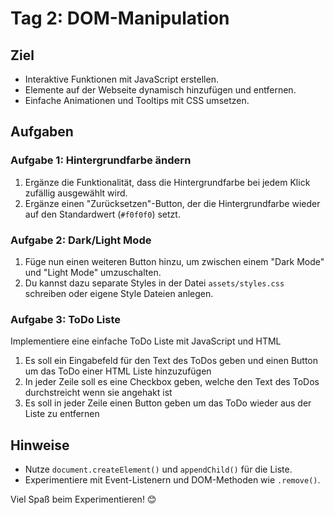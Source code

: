 # Tag 2: DOM-Manipulation

## Ziel

- Interaktive Funktionen mit JavaScript erstellen.
- Elemente auf der Webseite dynamisch hinzufügen und entfernen.
- Einfache Animationen und Tooltips mit CSS umsetzen.

## Aufgaben

### Aufgabe 1: Hintergrundfarbe ändern

1. Ergänze die Funktionalität, dass die Hintergrundfarbe bei jedem Klick zufällig ausgewählt wird.
2. Ergänze einen "Zurücksetzen"-Button, der die Hintergrundfarbe wieder auf den Standardwert (`#f0f0f0`) setzt.

### Aufgabe 2: Dark/Light Mode

1. Füge nun einen weiteren Button hinzu, um zwischen einem "Dark Mode" und "Light Mode" umzuschalten.
2. Du kannst dazu separate Styles in der Datei `assets/styles.css` schreiben oder eigene Style Dateien anlegen.

### Aufgabe 3: ToDo Liste

Implementiere eine einfache ToDo Liste mit JavaScript und HTML

1. Es soll ein Eingabefeld für den Text des ToDos geben und einen Button um das ToDo einer HTML Liste hinzuzufügen
2. In jeder Zeile soll es eine Checkbox geben, welche den Text des ToDos durchstreicht wenn sie angehakt ist
3. Es soll in jeder Zeile einen Button geben um das ToDo wieder aus der Liste zu entfernen

## Hinweise

- Nutze `document.createElement()` und `appendChild()` für die Liste.
- Experimentiere mit Event-Listenern und DOM-Methoden wie `.remove()`.

Viel Spaß beim Experimentieren! 😊